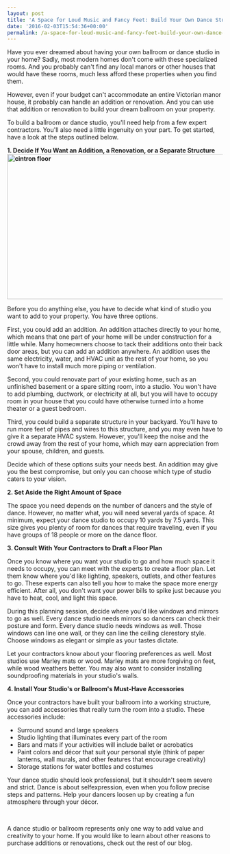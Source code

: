 ```yaml
---
layout: post
title: 'A Space for Loud Music and Fancy Feet: Build Your Own Dance Studio'
date: '2016-02-03T15:54:36+00:00'
permalink: /a-space-for-loud-music-and-fancy-feet-build-your-own-dance-studio/
---
```

Have you ever dreamed about having your own ballroom or dance studio in your home? Sadly, most modern homes don't come with these specialized rooms. And you probably can't find any local manors or other houses that would have these rooms, much less afford these properties when you find them.

However, even if your budget can't accommodate an entire Victorian manor house, it probably can handle an addition or renovation. And you can use that addition or renovation to build your dream ballroom on your property.

To build a ballroom or dance studio, you'll need help from a few expert contractors. You'll also need a little ingenuity on your part. To get started, have a look at the steps outlined below.

<strong>1. Decide If You Want an Addition, a Renovation, or a Separate Structure<img class=" wp-image-2883 alignright" src="http://murraylampert.com/wp-content/uploads/cintron-floor-1024x685.jpg" alt="cintron floor" width="505" height="338" /></strong>

Before you do anything else, you have to decide what kind of studio you want to add to your property. You have three options.

First, you could add an addition. An addition attaches directly to your home, which means that one part of your home will be under construction for a little while. Many homeowners choose to tack their additions onto their back door areas, but you can add an addition anywhere. An addition uses the same electricity, water, and HVAC unit as the rest of your home, so you won't have to install much more piping or ventilation.

Second, you could renovate part of your existing home, such as an unfinished basement or a spare sitting room, into a studio. You won't have to add plumbing, ductwork, or electricity at all, but you will have to occupy room in your house that you could have otherwise turned into a home theater or a guest bedroom.

Third, you could build a separate structure in your backyard. You'll have to run more feet of pipes and wires to this structure, and you may even have to give it a separate HVAC system. However, you'll keep the noise and the crowd away from the rest of your home, which may earn appreciation from your spouse, children, and guests.

Decide which of these options suits your needs best. An addition may give you the best compromise, but only you can choose which type of studio caters to your vision.

<strong>2. Set Aside the Right Amount of Space</strong>

The space you need depends on the number of dancers and the style of dance. However, no matter what, you will need several yards of space. At minimum, expect your dance studio to occupy 10 yards by 7.5 yards. This size gives you plenty of room for dances that require traveling, even if you have groups of 18 people or more on the dance floor.

<strong>3. Consult With Your Contractors to Draft a Floor Plan</strong>

Once you know where you want your studio to go and how much space it needs to occupy, you can meet with the experts to create a floor plan. Let them know where you'd like lighting, speakers, outlets, and other features to go. These experts can also tell you how to make the space more energy efficient. After all, you don't want your power bills to spike just because you have to heat, cool, and light this space.

During this planning session, decide where you'd like windows and mirrors to go as well. Every dance studio needs mirrors so dancers can check their posture and form. Every dance studio needs windows as well. Those windows can line one wall, or they can line the ceiling clerestory style. Choose windows as elegant or simple as your tastes dictate.

Let your contractors know about your flooring preferences as well. Most studios use Marley mats or wood. Marley mats are more forgiving on feet, while wood weathers better. You may also want to consider installing soundproofing materials in your studio's walls.

<strong>4. Install Your Studio's or Ballroom's Must-Have Accessories</strong>

Once your contractors have built your ballroom into a working structure, you can add accessories that really turn the room into a studio. These accessories include:
<ul>
	<li>Surround sound and large speakers</li>
	<li>Studio lighting that illuminates every part of the room</li>
	<li>Bars and mats if your activities will include ballet or acrobatics</li>
	<li>Paint colors and décor that suit your personal style (think of paper lanterns, wall murals, and other features that encourage creativity)</li>
	<li>Storage stations for water bottles and costumes</li>
</ul>
Your dance studio should look professional, but it shouldn't seem severe and strict. Dance is about selfexpression, even when you follow precise steps and patterns. Help your dancers loosen up by creating a fun atmosphere through your décor.

&nbsp;

A dance studio or ballroom represents only one way to add value and creativity to your home. If you would like to learn about other reasons to purchase additions or renovations, check out the rest of our blog.
